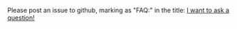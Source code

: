Please post an issue to github, marking as "FAQ:" in the title: [I
want to ask a
question!](https://github.com/senecajs/senecajs.org/issues/new?title=FAQ:%20)

